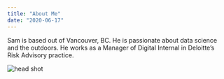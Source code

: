 ```yaml
---
title: "About Me"
date: "2020-06-17"
---
```


Sam is based out of Vancouver, BC. He is passionate about data science and the outdoors. He works as a Manager of Digital Internal in Deloitte’s Risk Advisory practice.

![head shot](https://i.imgur.com/vJsLglW.jpg)